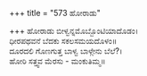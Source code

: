 +++
title = "573 ಹೋರಾಡು"

+++
ಹೋರಾಡು ಬೀಳ್ವನ್ನಮೊಬ್ಬೊಂಟಿಯಾದೊಡಂ।  
ಧೀರಪಥವನೆ ಬೆದಕು ಸಕಲಸಮಯದೊಳಂ॥  
ದೂರದಲಿ ಗೊಣಗುತ್ತ ಬಾಳ್ವ ಬಾಳ್ಗೇನು ಬೆಲೆ?।  
ಹೋರಿ ಸತ್ತ್ವವ ಮೆರಸು - ಮಂಕುತಿಮ್ಮ॥  
